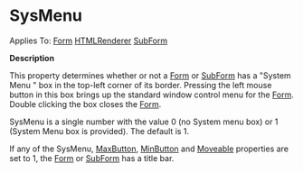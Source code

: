 




<h1 class="heading"><span class="name">SysMenu</span></h1>

Applies To: [Form](./form.md) [HTMLRenderer](./htmlrenderer.md) [SubForm](./subform.md)


**Description**


This property determines whether or not a [Form](./form.md) or [SubForm](./subform.md) has a "System Menu " box in the top-left corner of its border. Pressing the left mouse button in this box brings up the standard window control menu for the [Form](./form.md). Double clicking the box closes the [Form](./form.md).


SysMenu is a single number with the value 0 (no System menu box) or 1 (System Menu box is provided). The default is 1.


If any of the SysMenu, [MaxButton](maxbutton.md), [MinButton](minbutton.md) and [Moveable](moveable.md) properties are set to 1, the [Form](./form.md) or [SubForm](./subform.md) has a title bar.



